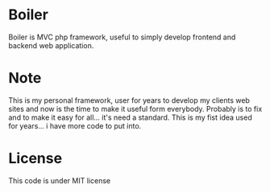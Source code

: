Boiler
======

Boiler is MVC php framework, useful to simply develop frontend and backend web application.

Note
=======

This is my personal framework, user for years to develop my clients web sites and now is the time to make it useful form everybody.
Probably is to fix and to make it easy for all... it's need a standard.
This is my fist idea used for years... i have more code to put into.

License
=======

This code is under MIT license

